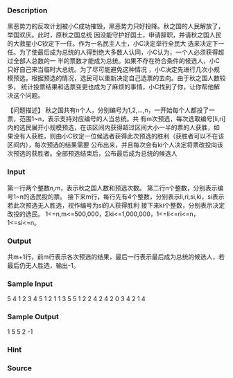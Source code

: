 
### Description
黑恶势力的反攻计划被小C成功摧毁，黑恶势力只好投降。秋之国的人民解放了，举国欢庆。此时，原秋之国总统
因没能守护好国土，申请辞职，并请秋之国人民的大救星小C钦定下一任。作为一名民主人士，小C决定举行全民大
选来决定下一任。为了使最后成为总统的人得到绝大多数人认同，小C认为，一个人必须获得超过全部人总数的一
半的票数才能成为总统。如果不存在符合条件的候选人，小C只好自己来当临时大总统。为了尽可能避免这种情况
，小C决定先进行几次小规模预选，根据预选的情况，选民可以重新决定自己选票的去向。由于秋之国人数较多，
统计投票结果和选票变更也成为了麻烦的事情，小C找到了你，让你帮他解决这个问题。

【问题描述】
秋之国共有n个人，分别编号为1,2,…,n，一开始每个人都投了一票，范围1~n，表示支持对应编号的人当总统。共
有m次预选，每次选取编号[li,ri]内的选民展开小规模预选，在该区间内获得超过区间大小一半的票的人获胜，如
果没有人获胜，则由小C钦定一位候选者获得此次预选的胜利（获胜者可以不在该区间内），每次预选的结果需要
公布出来，并且每次会有ki个人决定将票改投向该次预选的获胜者。全部预选结束后，公布最后成为总统的候选人

### Input
第一行两个整数n,m，表示秋之国人数和预选次数。
第二行n个整数，分别表示编号1~n的选民投的票。
接下来m行，每行先有4个整数，分别表示li,ri,si,ki，si表示若此次预选无人胜选，视作编号为si的人获得胜利
接下来ki个整数，分别表示决定改投的选民。
1<=n,m<=500,000，Σki<=1,000,000，1<=li<=ri<=n，1<=si<=n。

### Output
共m+1行，前m行表示各次预选的结果，最后一行表示最后成为总统的候选人，若最后仍无人胜选，输出-1。

### Sample Input
5 4
1 2 3 4 5
1 2 1 1 3
5 5 1 2 2 4
2 4 2 0
3 4 2 1 4
### Sample Output
1
5
5
2
-1
### Hint

### Source
